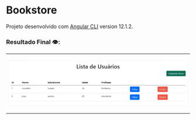 # Bookstore

Projeto desenvolvido com [Angular CLI](https://github.com/angular/angular-cli) version 12.1.2.

### Resultado Final 👁️: 
***
 ![Foto Resultado 1](https://github.com/Davi-Perdigao/Santander_FullStack_Developer/blob/main/Angular/crud-dio-angular-main/src/assets/resultImg1.png)
 
***

